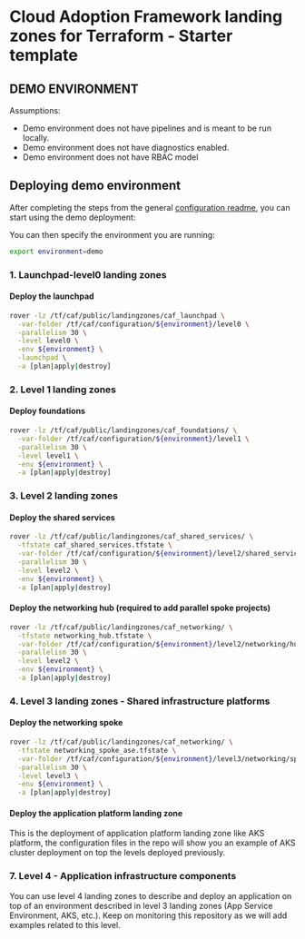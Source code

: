 # Cloud Adoption Framework landing zones for Terraform - Starter template

## DEMO ENVIRONMENT

Assumptions:

- Demo environment does not have pipelines and is meant to be run locally.
- Demo environment does not have diagnostics enabled.
- Demo environment does not have RBAC model

## Deploying demo environment

After completing the steps from the general [configuration readme](../README.md), you can start using the demo deployment:

You can then specify the environment you are running:
```bash
export environment=demo
```

### 1. Launchpad-level0 landing zones

#### Deploy the launchpad

```bash
rover -lz /tf/caf/public/landingzones/caf_launchpad \
  -var-folder /tf/caf/configuration/${environment}/level0 \
  -parallelism 30 \
  -level level0 \
  -env ${environment} \
  -launchpad \
  -a [plan|apply|destroy]
```

### 2. Level 1 landing zones

#### Deploy foundations

```bash
rover -lz /tf/caf/public/landingzones/caf_foundations/ \
  -var-folder /tf/caf/configuration/${environment}/level1 \
  -parallelism 30 \
  -level level1 \
  -env ${environment} \
  -a [plan|apply|destroy]
```

### 3. Level 2 landing zones

#### Deploy the shared services

```bash
rover -lz /tf/caf/public/landingzones/caf_shared_services/ \
  -tfstate caf_shared_services.tfstate \
  -var-folder /tf/caf/configuration/${environment}/level2/shared_services \
  -parallelism 30 \
  -level level2 \
  -env ${environment} \
  -a [plan|apply|destroy]
```

#### Deploy the networking hub (required to add parallel spoke projects)

```bash
rover -lz /tf/caf/public/landingzones/caf_networking/ \
  -tfstate networking_hub.tfstate \
  -var-folder /tf/caf/configuration/${environment}/level2/networking/hub \
  -parallelism 30 \
  -level level2 \
  -env ${environment} \
  -a [plan|apply|destroy]
```

### 4. Level 3 landing zones - Shared infrastructure platforms

#### Deploy the networking spoke

```bash
rover -lz /tf/caf/public/landingzones/caf_networking/ \
  -tfstate networking_spoke_ase.tfstate \
  -var-folder /tf/caf/configuration/${environment}/level3/networking/spoke \
  -parallelism 30 \
  -level level3 \
  -env ${environment} \
  -a [plan|apply|destroy]
```

#### Deploy the application platform landing zone

This is the deployment of application platform landing zone like AKS platform, the configuration files in the repo will show you an example of AKS cluster deployment on top the levels deployed previously.

### 7. Level 4 - Application infrastructure components

You can use level 4 landing zones to describe and deploy an application on top of an environment described in level 3 landing zones (App Service Environment, AKS, etc.).
Keep on monitoring this repository as we will add examples related to this level.
